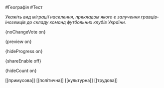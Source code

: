 #Географія #Тест

*Укажіть вид міграції населення, прикладом якого є залучення гравців-іноземців до складу команд футбольних клубів України.*

{noChangeVote on}

{preview on}

{hideProgress on}

{shareEnable off}

{hideCount on}

[[примусова]]
[[політична]]
[[культурна]]
[[трудова]]
